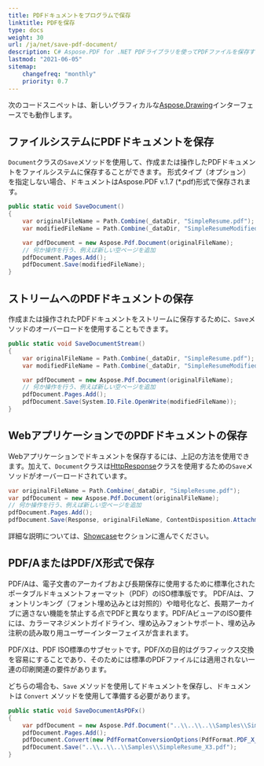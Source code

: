 ```yaml
---
title: PDFドキュメントをプログラムで保存
linktitle: PDFを保存
type: docs
weight: 30
url: /ja/net/save-pdf-document/
description: C# Aspose.PDF for .NET PDFライブラリを使ってPDFファイルを保存する方法を学びます。ファイルシステム、ストリーム、WebアプリケーションにPDFドキュメントを保存します。
lastmod: "2021-06-05"
sitemap:
    changefreq: "monthly"
    priority: 0.7
---
```


次のコードスニペットは、新しいグラフィカルな[Aspose.Drawing](/pdf/ja/net/drawing/)インターフェースでも動作します。

## ファイルシステムにPDFドキュメントを保存

`Document`クラスの`Save`メソッドを使用して、作成または操作したPDFドキュメントをファイルシステムに保存することができます。
形式タイプ（オプション）を指定しない場合、ドキュメントはAspose.PDF v.1.7 (*.pdf)形式で保存されます。

```csharp
public static void SaveDocument()
{
    var originalFileName = Path.Combine(_dataDir, "SimpleResume.pdf");
    var modifiedFileName = Path.Combine(_dataDir, "SimpleResumeModified.pdf");

    var pdfDocument = new Aspose.Pdf.Document(originalFileName);
    // 何か操作を行う、例えば新しい空ページを追加
    pdfDocument.Pages.Add();
    pdfDocument.Save(modifiedFileName);
}
```
## ストリームへのPDFドキュメントの保存

作成または操作されたPDFドキュメントをストリームに保存するために、`Save`メソッドのオーバーロードを使用することもできます。

```csharp
public static void SaveDocumentStream()
{
    var originalFileName = Path.Combine(_dataDir, "SimpleResume.pdf");
    var modifiedFileName = Path.Combine(_dataDir, "SimpleResumeModified.pdf");

    var pdfDocument = new Aspose.Pdf.Document(originalFileName);
    // 何か操作を行う、例えば新しい空ページを追加
    pdfDocument.Pages.Add();
    pdfDocument.Save(System.IO.File.OpenWrite(modifiedFileName));
}
```

## WebアプリケーションでのPDFドキュメントの保存

Webアプリケーションでドキュメントを保存するには、上記の方法を使用できます。加えて、`Document`クラスは[HttpResponse](https://docs.microsoft.com/en-us/dotnet/api/system.web.httpresponse?view=netframework-4.8)クラスを使用するための`Save`メソッドがオーバーロードされています。

```csharp
var originalFileName = Path.Combine(_dataDir, "SimpleResume.pdf");
var pdfDocument = new Aspose.Pdf.Document(originalFileName);
// 何か操作を行う、例えば新しい空ページを追加
pdfDocument.Pages.Add();
pdfDocument.Save(Response, originalFileName, ContentDisposition.Attachment, new PdfSaveOptions());
```
詳細な説明については、[Showcase](/pdf/ja/net/showcases/)セクションに進んでください。

## PDF/AまたはPDF/X形式で保存

PDF/Aは、電子文書のアーカイブおよび長期保存に使用するために標準化されたポータブルドキュメントフォーマット（PDF）のISO標準版です。
PDF/Aは、フォントリンキング（フォント埋め込みとは対照的）や暗号化など、長期アーカイブに適さない機能を禁止する点でPDFと異なります。PDF/AビューアのISO要件には、カラーマネジメントガイドライン、埋め込みフォントサポート、埋め込み注釈の読み取り用ユーザーインターフェイスが含まれます。

PDF/Xは、PDF ISO標準のサブセットです。PDF/Xの目的はグラフィックス交換を容易にすることであり、そのためには標準のPDFファイルには適用されない一連の印刷関連の要件があります。

どちらの場合も、`Save` メソッドを使用してドキュメントを保存し、ドキュメントは `Convert` メソッドを使用して準備する必要があります。

```csharp
public static void SaveDocumentAsPDFx()
{
    var pdfDocument = new Aspose.Pdf.Document("..\\..\\..\\Samples\\SimpleResume.pdf");
    pdfDocument.Pages.Add();
    pdfDocument.Convert(new PdfFormatConversionOptions(PdfFormat.PDF_X_3));
    pdfDocument.Save("..\\..\\..\\Samples\\SimpleResume_X3.pdf");
}
```

